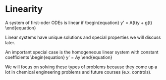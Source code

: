 # Linearity

A system of first-oder ODEs is linear if \begin{equation} y' = A(t)y + g(t) \end{equation}

Linear systems have unique solutions and special properties we will discuss
later.

An important special case is the homogeneous linear system with constant
coefficients \begin{equation} y' = Ay \end{equation}

We will focus on solving these types of problems because they come up a lot in
chemical engineering problems and future courses (e.x. controls).
